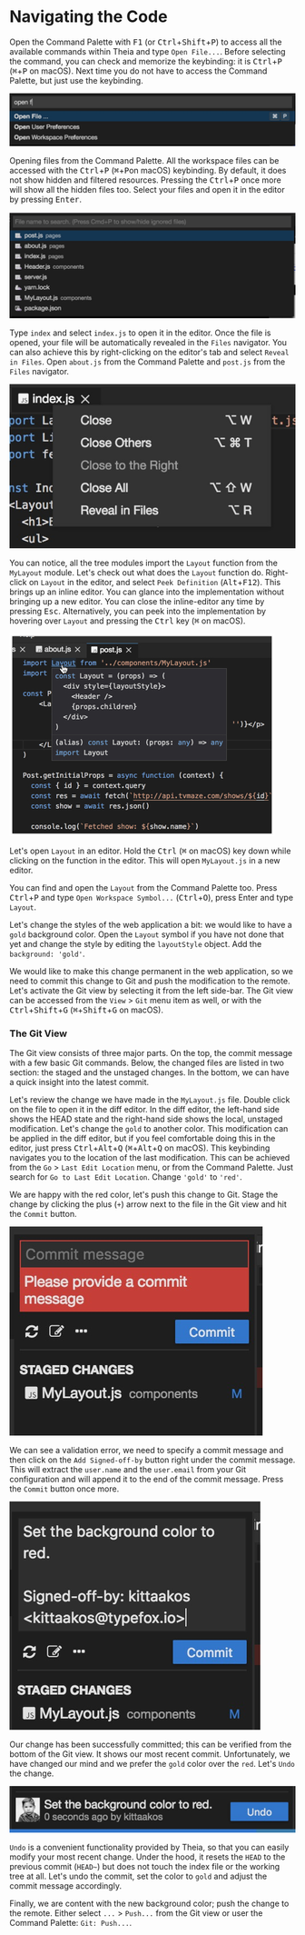 # Navigating the Code


Open the Command Palette with <kbd>F1</kbd> (or <kbd>Ctrl</kbd>+<kbd>Shift</kbd>+<kbd>P</kbd>) to access all the available
commands within Theia and type `Open File...`.  Before selecting the command, you
can check and memorize the keybinding: it is <kbd>Ctrl</kbd>+<kbd>P</kbd> (<kbd>⌘</kbd>+<kbd>P</kbd> on macOS). Next time
you do not have to access the Command Palette, but just use the keybinding.

![](./images/1_3_Navigating_The_Code/open_file.jpg)

Opening files from the Command Palette. All the workspace files can be accessed
with the <kbd>Ctrl</kbd>+<kbd>P</kbd> (<kbd>⌘</kbd>+<kbd>P</kbd>on macOS) keybinding. By default, it does not show
hidden and filtered resources. Pressing the <kbd>Ctrl</kbd>+<kbd>P</kbd> once more will show all
the hidden files too. Select your files and open it in the editor by pressing <kbd>Enter</kbd>.

![](./images/1_3_Navigating_The_Code/all_files.jpg)

Type `index` and select `index.js` to open it in the editor. Once the file is opened,
your file will be automatically revealed in the `Files` navigator. You can also achieve
this by right-clicking on the editor's tab and select `Reveal in Files`. Open `about.js`
from the Command Palette and `post.js` from the `Files` navigator.

![](./images/1_3_Navigating_The_Code/reveal_in_files.jpg)

You can notice, all the tree modules import the `Layout` function from the `MyLayout`
module. Let's check out what does the `Layout` function do. Right-click on `Layout`
in the editor, and select `Peek Definition` (<kbd>Alt</kbd>+<kbd>F12</kbd>). This brings up an inline editor.
You can glance into the implementation without bringing up a new editor. You can close
the inline-editor any time by pressing <kbd>Esc</kbd>. Alternatively, you can peek into the
implementation by hovering over `Layout` and pressing the <kbd>Ctrl</kbd> key (<kbd>⌘</kbd> on macOS).

![](./images/1_3_Navigating_The_Code/hover_peek.jpg)

Let's open `Layout` in an editor. Hold the <kbd>Ctrl</kbd> (<kbd>⌘</kbd> on macOS) key down while clicking
on the function in the editor. This will open `MyLayout.js` in a new editor.


You can find and open the `Layout` from the Command Palette too. Press <kbd>Ctrl</kbd>+<kbd>P</kbd> and type
`Open Workspace Symbol...` (<kbd>Ctrl</kbd>+<kbd>O</kbd>), press Enter and type `Layout`.

 
Let's change the styles of the web application a bit: we would like to have a `gold`
background color. Open the `Layout` symbol if you have not done that yet and change
the style by editing the `layoutStyle` object. Add the `background: 'gold'`.


We would like to make this change permanent in the web application, so we need to commit
this change to Git and push the modification to the remote. Let's activate the Git view
by selecting it from the left side-bar. The Git view can be accessed from the
`View` > `Git` menu item as well, or with the <kbd>Ctrl</kbd>+<kbd>Shift</kbd>+<kbd>G</kbd> (<kbd>⌘</kbd>+<kbd>Shift</kbd>+<kbd>G</kbd> on macOS).

### The Git View

The Git view consists of three major parts. On the top, the commit message with a few basic
Git commands. Below, the changed files are listed in two section: the staged and the unstaged
changes. In the bottom, we can have a quick insight into the latest commit.


Let's review the change we have made in the `MyLayout.js` file. Double click on the file to
open it in the diff editor. In the diff editor, the left-hand side shows the HEAD state and
the right-hand side shows the local, unstaged modification. Let's change the `gold` to another
color. This modification can be applied in the diff editor, but if you feel comfortable doing
this in the editor, just press <kbd>Ctrl</kbd>+<kbd>Alt</kbd>+<kbd>Q</kbd> (<kbd>⌘</kbd>+<kbd>Alt</kbd>+<kbd>Q</kbd> on macOS). This keybinding navigates you to the location
of the last modification. This can be achieved from the `Go` > `Last Edit Location` menu, or
from the Command Palette. Just search for `Go to Last Edit Location`. Change `'gold'` to
`'red'`.


We are happy with the red color, let's push this change to Git. Stage the change by clicking
the plus (`+`) arrow next to the file in the Git view and hit the `Commit` button.

![](./images/1_3_Navigating_The_Code/commit_error.jpg)

We can see a validation error, we need to specify a commit message and then click on the
`Add Signed-off-by` button right under the commit message. This will extract the `user.name`
and the `user.email` from your Git configuration and will append it to the end of the commit
message. Press the `Commit` button once more.

![](./images/1_3_Navigating_The_Code/commit_signed_off_by.jpg)

Our change has been successfully committed; this can be verified from the bottom of the Git view.
It shows our most recent commit. Unfortunately, we have changed our mind and we prefer the `gold`
color over the `red`. Let's `Undo` the change.

![](./images/1_3_Navigating_The_Code/last_commit.jpg)

`Undo` is a convenient functionality provided by Theia, so that you can easily modify your most
recent change. Under the hood, it resets the `HEAD` to the previous commit (`HEAD~`) but does not
touch the index file or the working tree at all. Let's undo the commit, set the color to `gold`
and adjust the commit message accordingly.


Finally, we are content with the new background color; push the change to the remote. Either
select `...` > `Push...` from the Git view or user the Command Palette: `Git: Push...`.

